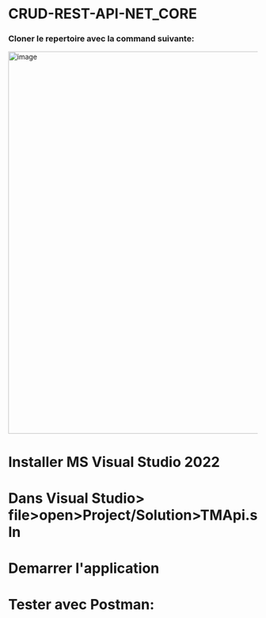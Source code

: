 # CRUD-REST-API-NET_CORE


### Cloner le repertoire avec la command suivante:

<img width="770" alt="image" src="https://github.com/user-attachments/assets/2cd389ef-8546-495b-80ad-f7e0d153bcaf">

# Installer MS Visual Studio 2022

# Dans Visual Studio> file>open>Project/Solution>TMApi.sln

# Demarrer l'application

# Tester avec Postman:


